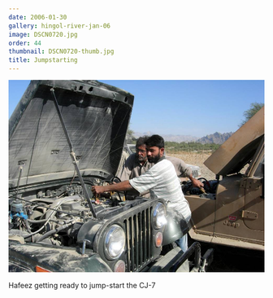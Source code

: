 ```yaml
---
date: 2006-01-30
gallery: hingol-river-jan-06
image: DSCN0720.jpg
order: 44
thumbnail: DSCN0720-thumb.jpg
title: Jumpstarting
---
```


![Jumpstarting](./DSCN0720.jpg)

Hafeez getting ready to jump-start the CJ-7